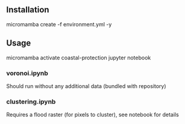 ## Installation

micromamba create -f environment.yml -y

## Usage

micromamba activate coastal-protection
jupyter notebook

### voronoi.ipynb

Should run without any additional data (bundled with repository)

### clustering.ipynb

Requires a flood raster (for pixels to cluster), see notebook for details
